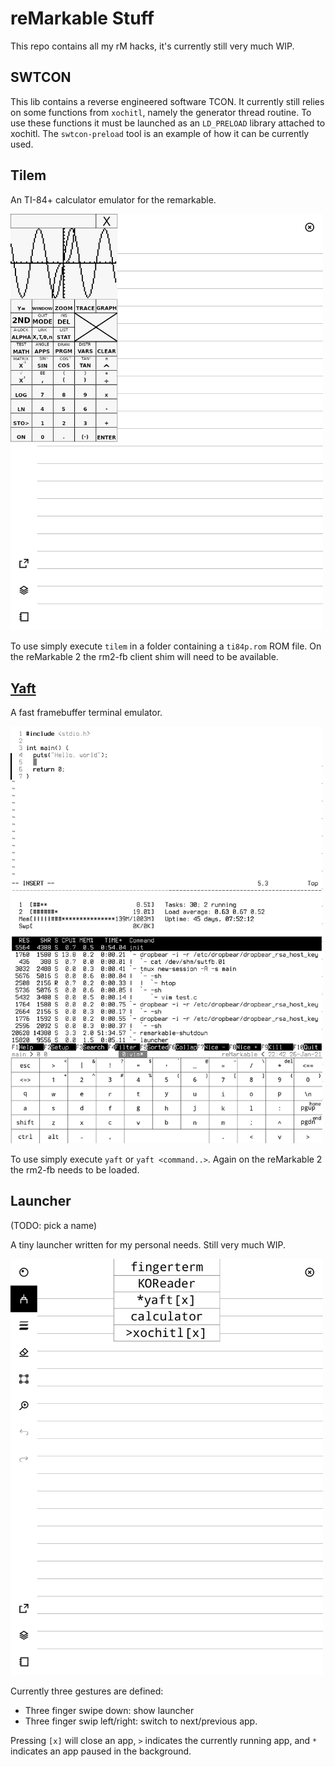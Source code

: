 reMarkable Stuff
================

This repo contains all my rM hacks, it's currently still very much WIP.

SWTCON
------

This lib contains a reverse engineered software TCON. It currently still relies
on some functions from `xochitl`, namely the generator thread routine.
To use these functions it must be launched as an `LD_PRELOAD` library attached to xochitl.
The `swtcon-preload` tool is an example of how it can be currently used.

Tilem
-----

An TI-84+ calculator emulator for the remarkable.

<img src="doc/tilem.png" width=500/>

To use simply execute `tilem` in a folder containing a `ti84p.rom` ROM file. On the reMarkable 2 the rm2-fb client shim will need to be available.

[Yaft](apps/yaft)
----

A fast framebuffer terminal emulator.

<img src="doc/yaft.png" width=500/>

To use simply execute `yaft` or `yaft <command..>`. Again on the reMarkable 2 the rm2-fb needs to be loaded.

Launcher
----
(TODO: pick a name)

A tiny launcher written for my personal needs. Still very much WIP.

<img src="doc/launcher.png" width=500/>

Currently three gestures are defined:
 * Three finger swipe down: show launcher
 * Three finger swip left/right: switch to next/previous app.

Pressing `[x]` will close an app, `>` indicates the currently running app, and `*` indicates an app paused in the background.
